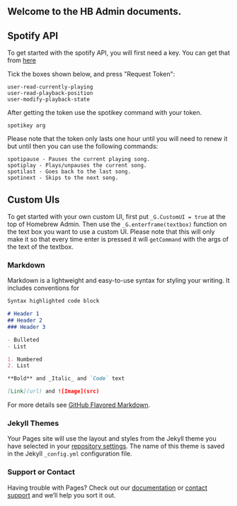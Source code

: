 ## Welcome to the HB Admin documents.

## Spotify API

To get started with the spotify API, you will first need a  key. You can get that from  [here](https://developer.spotify.com/console/get-users-currently-playing-track/)

Tick the boxes shown below, and press "Request Token":
```
user-read-currently-playing
user-read-playback-position
user-modify-playback-state
```
After getting the token use the spotikey command with your token.
```
spotikey arg
```
Please note that the token only lasts one hour until you will need to renew it but until then you can use the following commands:

```
spotipause - Pauses the current playing song.
spotiplay - Plays/unpauses the current song.
spotilast - Goes back to the last song.
spotinext - Skips to the next song.
```

## Custom UIs

To get started with your own custom UI, first put ```_G.CustomUI = true``` at the top of Homebrew Admin.
Then use the ```_G.enterframe(textbox)``` function on the text box you want to use a custom UI.
Please note that this will only make it so that every time enter is pressed it will ```getCommand``` with the args of the text of the textbox.

### Markdown

Markdown is a lightweight and easy-to-use syntax for styling your writing. It includes conventions for

```markdown
Syntax highlighted code block

# Header 1
## Header 2
### Header 3

- Bulleted
- List

1. Numbered
2. List

**Bold** and _Italic_ and `Code` text

[Link](url) and ![Image](src)
```

For more details see [GitHub Flavored Markdown](https://guides.github.com/features/mastering-markdown/).

### Jekyll Themes

Your Pages site will use the layout and styles from the Jekyll theme you have selected in your [repository settings](https://github.com/mgamingpro/HomebrewAdmin/settings/pages). The name of this theme is saved in the Jekyll `_config.yml` configuration file.

### Support or Contact

Having trouble with Pages? Check out our [documentation](https://docs.github.com/categories/github-pages-basics/) or [contact support](https://support.github.com/contact) and we’ll help you sort it out.
